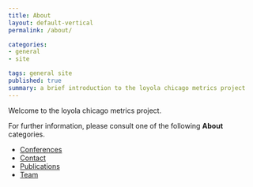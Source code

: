```yaml
---
title: About
layout: default-vertical
permalink: /about/

categories:
- general
- site

tags: general site
published: true
summary: a brief introduction to the loyola chicago metrics project
---
```


Welcome to the loyola chicago metrics project. 

For further information, please consult one of the following **About** categories.

* [Conferences](/about/conferences)
* [Contact](/about/contact)
* [Publications](/about/publications)
* [Team](/about/team)



